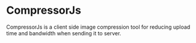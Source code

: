 # CompressorJs
CompressorJs is a client side image compression tool for reducing upload time and bandwidth when sending it to server.
